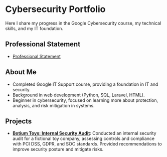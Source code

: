 # Cybersecurity Portfolio

Here I share my progress in the Google Cybersecurity course, my technical skills, and my IT foundation.

## Professional Statement
- [Professional Statement](professional_statement.md)

## About Me
- Completed Google IT Support course, providing a foundation in IT and security.
- Background in web development (Python, SQL, Laravel, HTML).
- Beginner in cybersecurity, focused on learning more about protection, analysis, and risk mitigation in systems.

## Projects
- **[Botium Toys: Internal Security Audit](botium_toys_securit_audit.md)**: Conducted an internal security audit for a fictional toy company, assessing controls and compliance with PCI DSS, GDPR, and SOC standards. Provided recommendations to improve security posture and mitigate risks.
